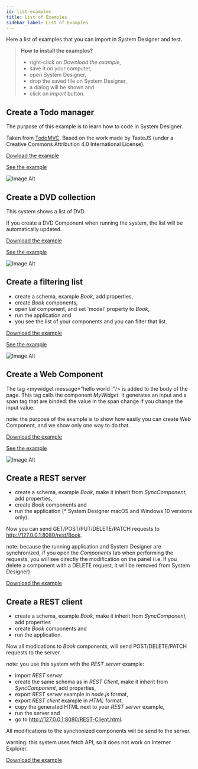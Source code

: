 ```yaml
---
id: list-examples
title: List of Examples
sidebar_label: List of Examples
---
```


Here a list of examples that you can import in System Designer and test.

>**How to install the examples?**
>
>- right-click on *Download the example*,
>- save it on your computer,
>- open System Designer,
>- drop the saved file on System Designer,
>- a dialog will be shown and
>- click on *Import* button.

## Create a Todo manager

The purpose of this example is to learn how to code in System Designer.

Taken from [TodoMVC](http://todomvc.com). Based on the work made by TasteJS (under a Creative Commons Attribution 4.0 International License).

[Dowload the example](https://raw.githubusercontent.com/design-first/system-designer/master/examples/todo-mvc.json)

[See the example](https://designfirst.io/examples/todo-mvc.html)

![Image Alt](../../img/f6ea2c1-todomvc.png)

## Create a DVD collection

This system shows a list of DVD.

If you create a DVD Component when running the system, the list will be automatically updated.

[Download the example](https://raw.githubusercontent.com/design-first/system-designer/master/examples/dvd-collection.json)

[See the example](https://designfirst.io/examples/dvd-collection.html)

![Image Alt](../../img/977ebe8-dvd-collection.png)

## Create a filtering list

* create a schema, example *Book*, add properties,
* create *Book* components,
* open *list* component, and set 'model' property to *Book*,
* run the application and
* you see the list of your components and you can filter that list.

[Download the example](https://raw.githubusercontent.com/design-first/system-designer/master/examples/filtering-list.json)

[See the example](https://designfirst.io/examples/filtering-list.html)

![Image Alt](../../img/3193a8c-filtering-list.png)

## Create a Web Component

The tag &lt;mywidget message="hello world !"/> is added to the body of the page. This tag calls the component *MyWidget*. It generates an input and a span tag that are binded: the value in the span change if you change the input value.

note: the purpose of the example is to show how easily you can create Web Component, and we show only one way to do that.

[Download the example](https://raw.githubusercontent.com/design-first/system-designer/master/examples/web-components.json)

[See the example](https://designfirst.io/examples/web-components.html)

![Image Alt](../../img/95ab82a-web-component.png)

## Create a REST server

* create a schema, example *Book*, make it inherit from *SyncComponent*, add properties,
* create *Book* components and
* run the application (* System Designer macOS and Windows 10 versions only).

Now you can send GET/POST/PUT/DELETE/PATCH requests to http://127.0.0.1:8080/rest/Book.

note: because the running application and System Designer are synchronized, if you open the *Components* tab when performing the requests, you will see directly the modification on the panel (i.e. if you delete a component with a DELETE request, it will be removed from System Designer)

[Download the example](https://raw.githubusercontent.com/design-first/system-designer/master/examples/rest-server.json)

## Create a REST client

* create a schema, example *Book*, make it inherit from *SyncComponent*, add properties
* create *Book* components and
* run the application.

Now all modications to *Book* components, will send POST/DELETE/PATCH requests to the server.

note: you use this system with the *REST server* example:

* import *REST server*
* create the same schema as in *REST Client*, make it inherit from *SyncComponent*, add properties,
* export *REST server* example in *node.js* format,
* export *REST client* example in *HTML* format,
* copy the generated HTML next to your *REST server* example,
* run the server and
* go to http://127.0.0.1:8080/REST-Client.html. 

All modifications to the synchonized components will be send to the server.

warning: this system uses fetch API, so it does not work on Interner Explorer.

[Download the example](https://raw.githubusercontent.com/design-first/system-designer/master/examples/rest-client.json)